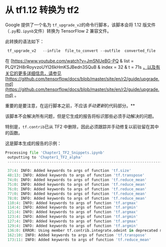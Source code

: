 # 从 tf1.12 转换为 tf2

Google 提供了一个名为 `tf_upgrade_v2`的命令行脚本，该脚本会将 1.12 版文件（`.py`和`.ipynb`文件）转换为 TensorFlow 2 兼容文件。

此转换的语法如下：

```py
 tf_upgrade_v2   --infile  file_to_convert --outfile  converted_file
```

在 [https://www.youtube.com/watch?v=JmSNUeBG-PQ & list = PLQY2H8rRoyvzoUYI26kHmKSJBedn3SQuB & index = 32 & t = 71s [](https://www.youtube.com/watch?v=JmSNUeBG-PQ&list=PLQY2H8rRoyvzoUYI26kHmKSJBedn3SQuB&index=32&t=71s) [，以及有关它的更多详细信息，请参见](https://github.com/tensorflow/docs/blob/master/site/en/r2/guide/upgrade.md) [https://github.com/tensorflow/docs/blob/master/site/en/r2/guide/upgrade.md](https://github.com/tensorflow/docs/blob/master/site/en/r2/guide/upgrade.md) 。

重要的是要注意，在运行脚本之前，不应该*手动更新*的代码部分。**

该脚本不会解决所有问题，但是它生成的报告将标识那些必须手动解决的问题。

特别是，`tf.contrib`已从 TF2 中删除，因此必须跟踪并手动修复以前驻留在其中的函数。

这是脚本生成的报告的示例：

```py
Processing file 'Chapter1_TF2_Snippets.ipynb'
 outputting to 'Chapter1_TF2_alpha'
 --------------------------------------------------------------------------------

 37:4: INFO: Added keywords to args of function 'tf.size'
 48:13: INFO: Added keywords to args of function 'tf.transpose'
 74:0: INFO: Added keywords to args of function 'tf.reduce_mean'
 75:0: INFO: Added keywords to args of function 'tf.reduce_mean'
 76:0: INFO: Added keywords to args of function 'tf.reduce_mean'
 77:0: INFO: Added keywords to args of function 'tf.reduce_mean'
 78:0: INFO: Added keywords to args of function 'tf.reduce_mean'
 110:4: INFO: Added keywords to args of function 'tf.argmax'
 114:4: INFO: Added keywords to args of function 'tf.argmin'
 121:4: INFO: Added keywords to args of function 'tf.argmax'
 123:4: INFO: Added keywords to args of function 'tf.argmin'
 127:4: INFO: Added keywords to args of function 'tf.argmax'
 129:4: INFO: Added keywords to args of function 'tf.argmin'
 136:0: ERROR: Using member tf.contrib.integrate.odeint in deprecated module tf.contrib. tf.contrib.integrate.odeint cannot be converted automatically. tf.contrib will not be distributed with TensorFlow 2.0, please consider an alternative in non-contrib TensorFlow, a community-maintained repository, or fork the required code.
 162:10: INFO: Added keywords to args of function 'tf.transpose'
 173:11: INFO: Added keywords to args of function 'tf.reduce_mean'
```